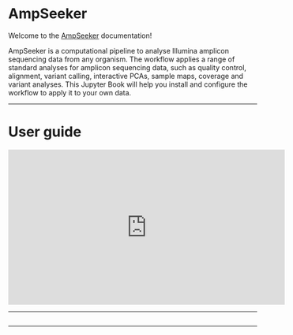 # AmpSeeker

Welcome to the [AmpSeeker](https://github.com/sanjaynagi/ampseeker/) documentation!

AmpSeeker is a computational pipeline to analyse Illumina amplicon sequencing data from any organism. The workflow applies a range of standard analyses for amplicon sequencing data, such as quality control, alignment, variant calling, interactive PCAs, sample maps, coverage and variant analyses. This Jupyter Book will help you install and configure the workflow to apply it to your own data.

---

# User guide

<iframe width="560" height="315" src="https://www.youtube.com/embed/KqC6a1RN6V4" title="YouTube video player" frameborder="0" allow="accelerometer; autoplay; clipboard-write; encrypted-media; gyroscope; picture-in-picture; web-share" allowfullscreen></iframe>

--- 

```{tableofcontents}
```
  
---  

